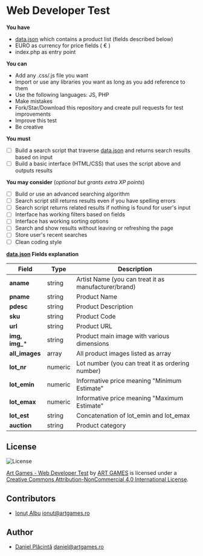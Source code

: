 Web Developer Test
=

**You have**

 - [data.json](https://github.com/theartgames/webdeveloper-test/blob/master/data.json) which contains a product list (fields described below)
 - EURO as currency for price fields ( &euro; )
 - index.php as entry point

**You can**

 - Add any .css/.js file you want
 - Import or use any libraries you want as long as you add reference to them
 - Use the following languages: JS, PHP
 - Make mistakes
 - Fork/Star/Download this repository and create pull requests for test improvements
 - Improve this test
 - Be creative

**You must**

 - [ ] Build a search script that traverse [data.json](https://github.com/theartgames/webdeveloper-test/blob/master/data.json) and returns search results based on input
 - [ ] Build a basic interface (HTML/CSS) that uses the script above and outputs results

**You may consider** (*optional but grants extra XP points*)

 - [ ] Build or use an advanced searching algorithm
 - [ ] Search script still returns results even if you have spelling errors
 - [ ] Search script returns related results if nothing is found for user's input
 - [ ] Interface has working filters based on fields
 - [ ] Interface has working sorting options
 - [ ] Search and show results without leaving or refreshing the page
 - [ ] Store user's recent searches
 - [ ] Clean coding style

**[data.json](https://github.com/theartgames/webdeveloper-test/blob/master/data.json) Fields explanation**

| Field      	| Type    	| Description                                          	|
|------------	|---------	|------------------------------------------------------	|
| **aname**      	| string  	| Artist Name (you can treat it as manufacturer/brand) 	|
| **pname**      	| string  	| Product Name                                         	|
| **pdesc**      	| string  	| Product Description                                  	|
| **sku**        	| string  	| Product Code                                         	|
| **url**        	| string  	| Product URL                                          	|
| **img, img_*** 	| string  	| Product main image with various dimensions            	|
| **all_images** 	| array   	| All product images listed as array                   	|
| **lot_nr**    	| numeric 	| Lot number (you can treat it as ordering number)     	|
| **lot_emin**   	| numeric 	| Informative price meaning "Minimum Estimate"         	|
| **lot_emax**   	| numeric 	| Informative price meaning "Maximum Estimate"         	|
| **lot_est**    	| string  	| Concatenation of lot_emin and lot_emax               	|
| **auction**   	| string  	| Product category                                     	|


## License
![License](https://i.creativecommons.org/l/by-nc/4.0/80x15.png)

[Art Games - Web Developer Test](https://github.com/theartgames/webdeveloper-test) by [ART GAMES](http://www.artgames.ro) is licensed under a [Creative Commons Attribution-NonCommercial 4.0 International License](http://creativecommons.org/licenses/by-nc/4.0/).

## Contributors

 - [Ionuț Albu](https://github.com/runzway) ionut@artgames.ro

## Author

 - [Daniel Plăcintă](https://github.com/akizor) daniel@artgames.ro
